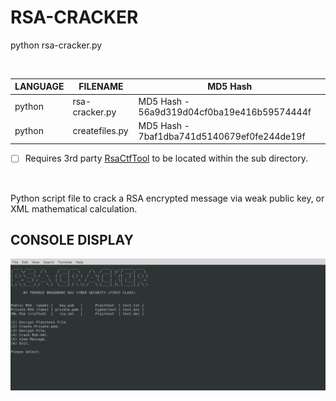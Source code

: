 # RSA-CRACKER
python rsa-cracker.py

<br />

| LANGUAGE | FILENAME | MD5 Hash |
|------    |------    | -------  |
| python | rsa-cracker.py | MD5 Hash - 56a9d319d04cf0ba19e416b59574444f |
| python | createfiles.py | MD5 Hash - 7baf1dba741d5140679ef0fe244de19f |

- [ ] Requires 3rd party [RsaCtfTool](https://github.com/sourcekris/RsaCtfTool) to be located within the sub directory.

<br />

Python script file to crack a RSA encrypted message via weak public key, or XML mathematical calculation.

## CONSOLE DISPLAY
![Screenshot](picture2.png) 

